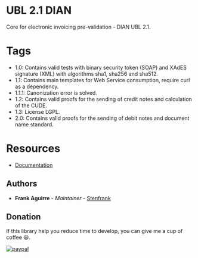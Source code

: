 # UBL 2.1 DIAN

Core for electronic invoicing pre-validation - DIAN UBL 2.1.

# Tags
* 1.0: Contains valid tests with binary security token (SOAP) and XAdES signature (XML) with algorithms sha1, sha256 and sha512.
* 1.1: Contains main templates for Web Service consumption, require curl as a dependency.
* 1.1.1: Canonization error is solved.
* 1.2: Contains valid proofs for the sending of credit notes and calculation of the CUDE.
* 1.3: License LGPL.
* 2.0: Contains valid proofs for the sending of debit notes and document name standard.

# Resources
* [Documentation](https://soenac.com/ubl21-dian)

## Authors

* **Frank Aguirre** - *Maintainer* - [Stenfrank](https://github.com/Stenfrank/)

## Donation
If this library help you reduce time to develop, you can give me a cup of coffee :smiley:.

[![paypal](https://www.paypalobjects.com/en_US/i/btn/btn_donateCC_LG.gif)](https://www.paypal.me/stenfrank/1?locale.x=es_XC)
